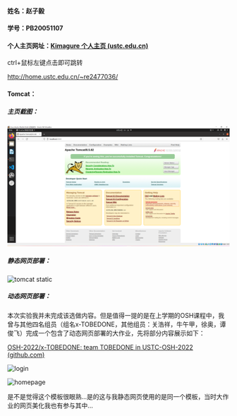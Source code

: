 #### 姓名：赵子毅

#### 学号：PB20051107

#### 个人主页网址：[Kimagure 个人主页 (ustc.edu.cn)](http://home.ustc.edu.cn/~re2477036/)

ctrl+鼠标左键点击即可跳转

http://home.ustc.edu.cn/~re2477036/

#### Tomcat：

##### 主页截图：

![tomcat主页](./tomcat_homepage.png)

##### 静态网页部署：

![tomcat static](E:\documents\study\ComNet\lab1\static_tomcat.png)

##### 动态网页部署：

本次实验我并未完成该选做内容。但是值得一提的是在上学期的OSH课程中，我曾与其他四名组员（组名x-TOBEDONE，其他组员：关浩祥，牛午甲，徐奥，谭俊飞）完成一个包含了动态网页部署的大作业，先将部分内容展示如下：

[OSH-2022/x-TOBEDONE: team TOBEDONE in USTC-OSH-2022 (github.com)](https://github.com/OSH-2022/x-TOBEDONE)

![login](E:\documents\study\ComNet\lab1\login.png)



![homepage](E:\documents\study\ComNet\主页面截图1.png)



是不是觉得这个模板很眼熟…是的这与我静态网页使用的是同一个模板，当时大作业的网页美化我也有参与其中…